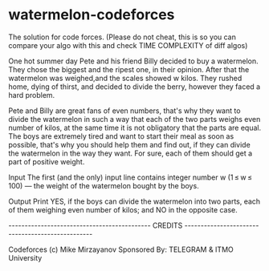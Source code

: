 # watermelon-codeforces
The solution for code forces. (Please do not cheat, this is so you can compare your algo with this and check TIME COMPLEXITY of diff algos)


One hot summer day Pete and his friend Billy decided to buy a watermelon. They chose the biggest and the ripest one, in their opinion. 
After that the watermelon was weighed,and the scales showed w kilos. They rushed home, dying of thirst, and decided to divide the berry, however they faced
a hard problem.

Pete and Billy are great fans of even numbers, that's why they want to divide the watermelon in such a way that each of the two parts weighs even number of kilos, 
at the same time it is not obligatory that the parts are equal. The boys are extremely tired and want to start their meal as soon as possible, that's why you should
help them and find out, if they can divide the watermelon in the way they want. For sure, each of them should get a part of positive weight.

Input
The first (and the only) input line contains integer number w (1 ≤ w ≤ 100) — the weight of the watermelon bought by the boys.

Output
Print YES, if the boys can divide the watermelon into two parts, each of them weighing even number of kilos; and NO in the opposite case.

-------------------------------------------- CREDITS -------------------------------------------------

Codeforces (c) Mike Mirzayanov
Sponsored By:
TELEGRAM & ITMO University
